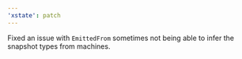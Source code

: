 ```yaml
---
'xstate': patch
---
```


Fixed an issue with `EmittedFrom` sometimes not being able to infer the snapshot types from machines.
